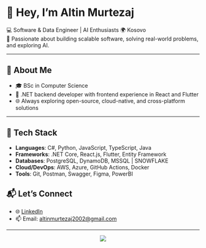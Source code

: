 # 👋 Hey, I’m Altin Murtezaj

💻 Software & Data Engineer | AI Enthusiasts 🌍 Kosovo  
🎯 Passionate about building scalable software, solving real-world problems, and exploring AI.

---

## 🧠 About Me

- 🎓 BSc in Computer Science  
- 🧾 .NET backend developer with frontend experience in React and Flutter  
- 🌐 Always exploring open-source, cloud-native, and cross-platform solutions

---

## 🔧 Tech Stack

- **Languages**: C#, Python, JavaScript, TypeScript, Java  
- **Frameworks**: .NET Core, React.js, Flutter, Entity Framework  
- **Databases**: PostgreSQL, DynamoDB, MSSQL  | SNOWFLAKE 
- **Cloud/DevOps**: AWS, Azure, GitHub Actions, Docker  
- **Tools**: Git, Postman, Swagger, Figma, PowerBI


## 📬 Let’s Connect

- 🌐 [LinkedIn](https://www.linkedin.com/in/altinmurtezaj/)  
- 📫 Email: altinmurtezaj2002@gmail.com  

---

<p align="center">
  <img src="https://profile-counter.glitch.me/AMurtezaj/count.svg" />
</p>
